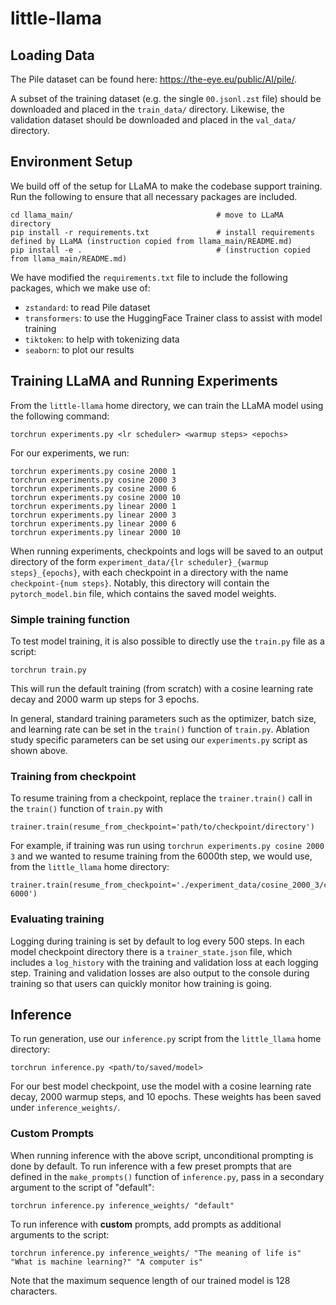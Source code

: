 # little-llama

## Loading Data
The Pile dataset can be found here: https://the-eye.eu/public/AI/pile/.

A subset of the training dataset (e.g. the single ``00.jsonl.zst`` file) should be downloaded and placed in the ``train_data/`` directory. Likewise, the validation dataset should be downloaded and placed in the ``val_data/`` directory. 

## Environment Setup
We build off of the setup for LLaMA to make the codebase support training. Run the following to ensure that all necessary packages are included.
```
cd llama_main/                                # move to LLaMA directory
pip install -r requirements.txt               # install requirements defined by LLaMA (instruction copied from llama_main/README.md)
pip install -e .                              # (instruction copied from llama_main/README.md)            
```
We have modified the `requirements.txt` file to include the following packages, which we make use of:
- `zstandard`: to read Pile dataset
- `transformers`: to use the HuggingFace Trainer class to assist with model training
- `tiktoken`: to help with tokenizing data
- `seaborn`: to plot our results


## Training LLaMA and Running Experiments

From the ``little-llama`` home directory, we can train the LLaMA model using the following command:
```
torchrun experiments.py <lr scheduler> <warmup steps> <epochs>
```

For our experiments, we run:
```
torchrun experiments.py cosine 2000 1
torchrun experiments.py cosine 2000 3
torchrun experiments.py cosine 2000 6
torchrun experiments.py cosine 2000 10
torchrun experiments.py linear 2000 1
torchrun experiments.py linear 2000 3
torchrun experiments.py linear 2000 6
torchrun experiments.py linear 2000 10
```
When running experiments, checkpoints and logs will be saved to an output directory of the form `experiment_data/{lr scheduler}_{warmup steps}_{epochs}`, with each checkpoint in a directory with the name `checkpoint-{num steps}`. Notably, this directory will contain the `pytorch_model.bin` file, which contains the saved model weights.

### Simple training function

To test model training, it is also possible to directly use the `train.py` file as a script:
```
torchrun train.py
```
This will run the default training (from scratch) with a cosine learning rate decay and 2000 warm up steps for 3 epochs. 

In general, standard training parameters such as the optimizer, batch size, and learning rate can be set in the `train()` function of `train.py`. Ablation study specific parameters can be set using our `experiments.py` script as shown above.


### Training from checkpoint
To resume training from a checkpoint, replace the `trainer.train()` call in the `train()` function of `train.py` with 
```
trainer.train(resume_from_checkpoint='path/to/checkpoint/directory')
```
For example, if training was run using `torchrun experiments.py cosine 2000 3` and we wanted to resume training from the 6000th step, we would use, from the `little_llama` home directory:
```
trainer.train(resume_from_checkpoint='./experiment_data/cosine_2000_3/checkpoint-6000')
```


### Evaluating training
Logging during training is set by default to log every 500 steps. In each model checkpoint directory there is a `trainer_state.json` file, which includes a `log_history` with the training and validation loss at each logging step. Training and validation losses are also output to the console during training so that users can quickly monitor how training is going.

## Inference

To run generation, use our `inference.py` script from the `little_llama` home directory:
```
torchrun inference.py <path/to/saved/model>
```

For our best model checkpoint, use the model with a cosine learning rate decay, 2000 warmup steps, and 10 epochs. These weights has been saved under `inference_weights/`.

### Custom Prompts

When running inference with the above script, unconditional prompting is done by default. To run inference with a few preset prompts that are defined in the `make_prompts()` function of `inference.py`, pass in a secondary argument to the script of "default":
```
torchrun inference.py inference_weights/ "default" 
```

To run inference with **custom** prompts, add prompts as additional arguments to the script:
```
torchrun inference.py inference_weights/ "The meaning of life is" "What is machine learning?" "A computer is"
```
Note that the maximum sequence length of our trained model is 128 characters.

